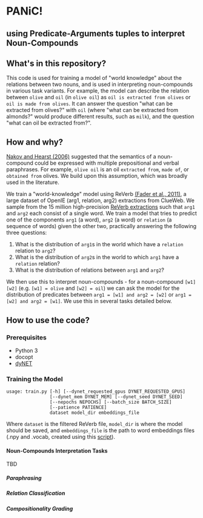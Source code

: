 # **PANiC!**
## using **P**redicate-**A**rguments tuples to interpret **N**oun-**C**ompounds

## What's in this repository?

This code is used for training a model of "world knowledge" about the relations between two nouns, and is used in interpreting noun-compounds in various task variants. For example, the model can describe the relation between `olive` and `oil` (in `olive oil`) as `oil is extracted from olives` or `oil is made from olives`. It can answer the question "what can be extracted from olives?" with `oil` (where "what can be extracted from almonds?" would produce different results, such as `milk`), and the question "what can oil be extracted from?".

## How and why?

[Nakov and Hearst (2006)](https://link.springer.com/chapter/10.1007/11861461_25) suggested that the semantics of a noun-compound could be expressed with multiple prepositional and verbal paraphrases. For example, `olive oil` is an oil `extracted from`, `made of`, or `obtained from` olives. We build upon this assumption, which was broadly used in the literature. 

We train a "world-knowledge" model using ReVerb [(Fader et al., 2011)](http://reverb.cs.washington.edu/emnlp11.pdf), a large dataset of OpenIE (arg1, relation, arg2) extractions from ClueWeb. We sample from the 15 million high-precision [ReVerb extractions](http://reverb.cs.washington.edu/reverb_clueweb_tuples-1.1.txt.gz) such that `arg1` and `arg2` each consist of a single word. We train a model that tries to predict one of the components `arg1` (a word), `arg2` (a word) or `relation` (a sequence of words) given the other two, practically answering the following three questions:

1. What is the distribution of `arg1`s in the world which have a `relation` relation to `arg2`?
2. What is the distribution of `arg2`s in the world to which `arg1` have a `relation` relation?
3. What is the distribution of relations between `arg1` and `arg2`?

We then use this to interpret noun-compounds - for a noun-compound `[w1] [w2]` (e.g. `[w1] = olive` and `[w2] = oil`) we can ask the model for the distribution of predicates between `arg1 = [w1] and arg2 = [w2]` or `arg1 = [w2] and arg2 = [w1]`. We use this in several tasks detailed below.

## How to use the code?

### Prerequisites

- Python 3
- docopt
- [dyNET](https://dynet.readthedocs.io)

### Training the Model

```
usage: train.py [-h] [--dynet_requested_gpus DYNET_REQUESTED_GPUS]
                [--dynet_mem DYNET_MEM] [--dynet_seed DYNET_SEED]
                [--nepochs NEPOCHS] [--batch_size BATCH_SIZE]
                [--patience PATIENCE]
                dataset model_dir embeddings_file
```

Where `dataset` is the filtered ReVerb file, `model_dir` is where the model should be saved, and `embeddings_file` is the path to word embeddings files (.npy and .vocab, created using this [script](https://github.com/vered1986/PythonUtils/blob/master/word_embeddings/format_convertion/convert_text_embeddings_to_binary.py)).

#### Noun-Compounds Interpretation Tasks

TBD

##### Paraphrasing

##### Relation Classification

##### Compositionality Grading
